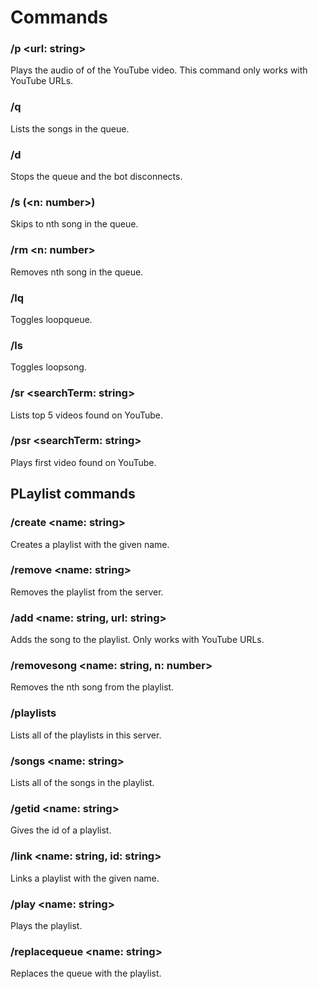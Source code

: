 # Commands
### /p <url: string>
Plays the audio of of the YouTube video. This command only works with YouTube URLs.

### /q
Lists the songs in the queue.

### /d
Stops the queue and the bot disconnects.

### /s (<n: number>)
Skips to nth song in the queue.

### /rm  <n: number>
Removes nth song in the queue.

### /lq
Toggles loopqueue.

### /ls
Toggles loopsong.

### /sr <searchTerm: string> 
Lists top 5 videos found on YouTube.

### /psr <searchTerm: string> 
Plays first video found on YouTube.

## PLaylist commands
### /create <name: string>
Creates a playlist with the given name.

### /remove <name: string> 
Removes the playlist from the server.

### /add <name: string, url: string>
Adds the song to the playlist. Only works with YouTube URLs.

### /removesong <name: string, n: number>
Removes the nth song from the playlist.

### /playlists
Lists all of the playlists in this server.

### /songs <name: string>
Lists all of the songs in the playlist.

### /getid <name: string>
Gives the id of a playlist.

### /link <name: string, id: string>
Links a playlist with the given name.

### /play <name: string>
Plays the playlist.

### /replacequeue <name: string>
Replaces the queue with the playlist.


